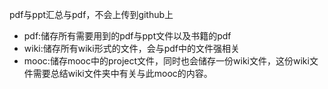 pdf与ppt汇总与pdf，不会上传到github上
- pdf:储存所有需要用到的pdf与ppt文件以及书籍的pdf
- wiki:储存所有wiki形式的文件，会与pdf中的文件强相关
- mooc:储存mooc中的project文件，同时也会储存一份wiki文件，这份wiki文件需要总结wiki文件夹中有关与此mooc的内容。
